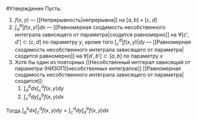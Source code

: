#Утверждение 
Пусть:

1.  $f(x,y)$ — [[Непрерывность|непрерывна]] на $[a,b]\times[c,d]$
2.  $\int_a^b|f(x,y)|dx$ — [[Равномерная сходимость несобственного интеграла зависящего от параметра|сходится равномерно]] на $\forall[c',d']\subset[c,d]$ по параметру $y$, кроме того $\int_c^d|f(x,y)|dy$ — [[Равномерная сходимость несобственного интеграла зависящего от параметра|сходится равномерно]] на $\forall[a',b']\subset[a,b]$ по параметру $x$
3.  Хотя бы один из повторных [[Несобственный интгерал зависящий от параметра (НИЗОП)|несобственных интегралов]] [[Равномерная сходимость несобственного интеграла зависящего от параметра|сходится]]:
    1.  $\int_a^bdx\int_c^df(x,y)dy$
    2.  $\int_c^ddy\int_a^bf(x,y)dx$

Тогда $\int_a^bdx\int_c^df(x,y)dy=\int_c^ddy\int_a^bf(x,y)dx$